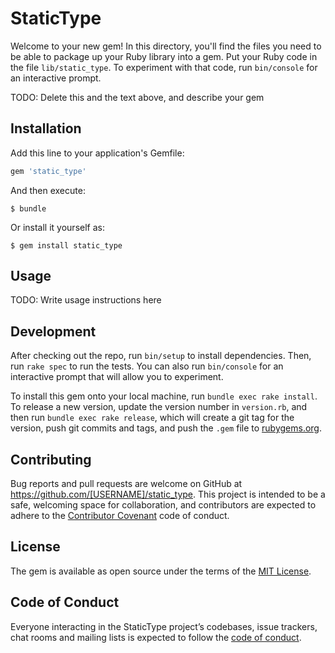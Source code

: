 # StaticType

Welcome to your new gem! In this directory, you'll find the files you need to be able to package up your Ruby library into a gem. Put your Ruby code in the file `lib/static_type`. To experiment with that code, run `bin/console` for an interactive prompt.

TODO: Delete this and the text above, and describe your gem

## Installation

Add this line to your application's Gemfile:

```ruby
gem 'static_type'
```

And then execute:

    $ bundle

Or install it yourself as:

    $ gem install static_type

## Usage

TODO: Write usage instructions here

## Development

After checking out the repo, run `bin/setup` to install dependencies. Then, run `rake spec` to run the tests. You can also run `bin/console` for an interactive prompt that will allow you to experiment.

To install this gem onto your local machine, run `bundle exec rake install`. To release a new version, update the version number in `version.rb`, and then run `bundle exec rake release`, which will create a git tag for the version, push git commits and tags, and push the `.gem` file to [rubygems.org](https://rubygems.org).

## Contributing

Bug reports and pull requests are welcome on GitHub at https://github.com/[USERNAME]/static_type. This project is intended to be a safe, welcoming space for collaboration, and contributors are expected to adhere to the [Contributor Covenant](http://contributor-covenant.org) code of conduct.

## License

The gem is available as open source under the terms of the [MIT License](http://opensource.org/licenses/MIT).

## Code of Conduct

Everyone interacting in the StaticType project’s codebases, issue trackers, chat rooms and mailing lists is expected to follow the [code of conduct](https://github.com/[USERNAME]/static_type/blob/master/CODE_OF_CONDUCT.md).
